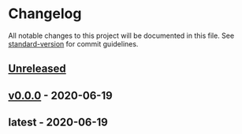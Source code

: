 # Changelog

All notable changes to this project will be documented in this file. See [standard-version](https://github.com/conventional-changelog/standard-version) for commit guidelines.

<a name="unreleased"></a>
## [Unreleased]


<a name="v0.0.0"></a>
## [v0.0.0] - 2020-06-19

<a name="latest"></a>
## latest - 2020-06-19

[Unreleased]: https://github.com/shdkej/note-server/compare/v0.0.0...HEAD
[v0.0.0]: https://github.com/shdkej/note-server/compare/latest...v0.0.0
